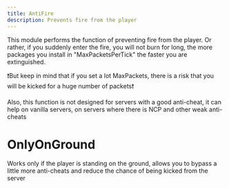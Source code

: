 ```yaml
---
title: AntiFire
description: Prevents fire from the player
---
```


This module performs the function of preventing fire from the player. Or rather, if you suddenly enter the fire, you will not burn for long, the more packages you install in "MaxPacketsPerTick" the faster you are extinguished.
 
 ❗But keep in mind that if you set a lot MaxPackets, there is a risk that you will be kicked for a huge number of packets❗

Also, this function is not designed for servers with a good anti-cheat, it can help on vanilla servers, on servers where there is NСP and other weak anti-cheats

# OnlyOnGround

Works only if the player is standing on the ground, allows you to bypass a little more anti-cheats and reduce the chance of being kicked from the server
